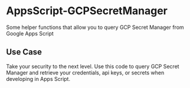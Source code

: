 # AppsScript-GCPSecretManager
Some helper functions that allow you to query GCP Secret Manager from Google Apps Script

## Use Case
Take your security to the next level. Use this code to query GCP Secret Manager and retrieve your credentials, api keys, or secrets when developing in Apps Script.
